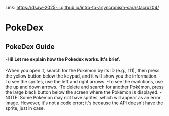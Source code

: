 Link:  https://dsaw-2025-ii.github.io/intro-to-asyncronism-sarastacruz04/

# PokeDex

## PokeDex Guide
#### -Hi! Let me explain how the Pokedex works. It's brief.
-When you open it, search for the Pokémon by its ID (e.g., 111), then press the yellow button below the keypad, and it will show you the information.
-To see the sprites, use the left and right arrows.
-To see the evolutions, use the up and down arrows.
-To delete and search for another Pokémon, press the large black button below the screen where the Pokémon is displayed.
-NOTE: Some Pokémon may not have sprites, which will appear as an error image. However, it's not a code error; it's because the API doesn't have the sprite, just in case.
